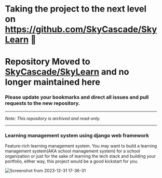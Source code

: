 # Taking the project to the next level on **https://github.com/SkyCascade/SkyLearn** 🚀

# Repository Moved to [SkyCascade/SkyLearn](https://github.com/SkyCascade/SkyLearn) and no longer maintained here

### Please update your bookmarks and direct all issues and pull requests to the new repository.

---

*Note: This repository is archived and read-only.*

---

### Learning management system using django web framework

Feature-rich learning management system. You may want to build a learning management system(AKA school management system) for a school organization or just for the sake of learning the tech stack and building your portfolio, either way, this project would be a good kickstart for you.

![Screenshot from 2023-12-31 17-36-31](https://github.com/adilmohak/django-lms/assets/60693922/e7fb628a-6275-4160-ae0f-ab27099ab3ca)
